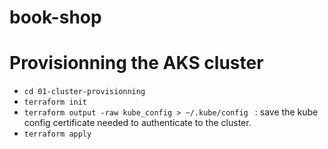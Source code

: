 # book-shop



# Provisionning the AKS cluster 
* `cd 01-cluster-provisionning`
* `terraform init`
* `terraform output -raw kube_config > ~/.kube/config ` :  save the kube config certificate needed to authenticate to the cluster.
* `terraform apply`
